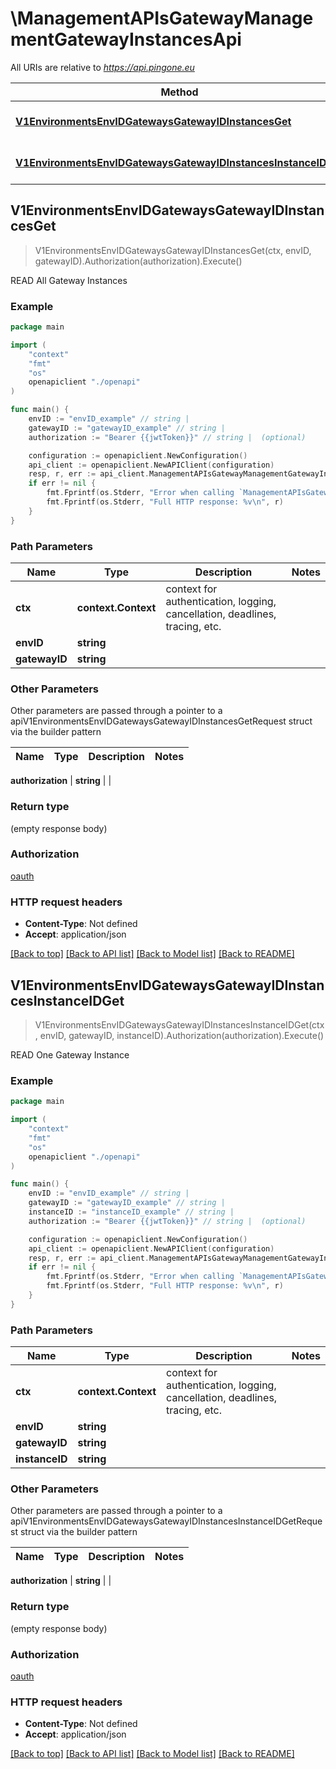 # \ManagementAPIsGatewayManagementGatewayInstancesApi

All URIs are relative to *https://api.pingone.eu*

Method | HTTP request | Description
------------- | ------------- | -------------
[**V1EnvironmentsEnvIDGatewaysGatewayIDInstancesGet**](ManagementAPIsGatewayManagementGatewayInstancesApi.md#V1EnvironmentsEnvIDGatewaysGatewayIDInstancesGet) | **Get** /v1/environments/{envID}/gateways/{gatewayID}/instances | READ All Gateway Instances
[**V1EnvironmentsEnvIDGatewaysGatewayIDInstancesInstanceIDGet**](ManagementAPIsGatewayManagementGatewayInstancesApi.md#V1EnvironmentsEnvIDGatewaysGatewayIDInstancesInstanceIDGet) | **Get** /v1/environments/{envID}/gateways/{gatewayID}/instances/{instanceID} | READ One Gateway Instance



## V1EnvironmentsEnvIDGatewaysGatewayIDInstancesGet

> V1EnvironmentsEnvIDGatewaysGatewayIDInstancesGet(ctx, envID, gatewayID).Authorization(authorization).Execute()

READ All Gateway Instances



### Example

```go
package main

import (
    "context"
    "fmt"
    "os"
    openapiclient "./openapi"
)

func main() {
    envID := "envID_example" // string | 
    gatewayID := "gatewayID_example" // string | 
    authorization := "Bearer {{jwtToken}}" // string |  (optional)

    configuration := openapiclient.NewConfiguration()
    api_client := openapiclient.NewAPIClient(configuration)
    resp, r, err := api_client.ManagementAPIsGatewayManagementGatewayInstancesApi.V1EnvironmentsEnvIDGatewaysGatewayIDInstancesGet(context.Background(), envID, gatewayID).Authorization(authorization).Execute()
    if err != nil {
        fmt.Fprintf(os.Stderr, "Error when calling `ManagementAPIsGatewayManagementGatewayInstancesApi.V1EnvironmentsEnvIDGatewaysGatewayIDInstancesGet``: %v\n", err)
        fmt.Fprintf(os.Stderr, "Full HTTP response: %v\n", r)
    }
}
```

### Path Parameters


Name | Type | Description  | Notes
------------- | ------------- | ------------- | -------------
**ctx** | **context.Context** | context for authentication, logging, cancellation, deadlines, tracing, etc.
**envID** | **string** |  | 
**gatewayID** | **string** |  | 

### Other Parameters

Other parameters are passed through a pointer to a apiV1EnvironmentsEnvIDGatewaysGatewayIDInstancesGetRequest struct via the builder pattern


Name | Type | Description  | Notes
------------- | ------------- | ------------- | -------------


 **authorization** | **string** |  | 

### Return type

 (empty response body)

### Authorization

[oauth](../README.md#oauth)

### HTTP request headers

- **Content-Type**: Not defined
- **Accept**: application/json

[[Back to top]](#) [[Back to API list]](../README.md#documentation-for-api-endpoints)
[[Back to Model list]](../README.md#documentation-for-models)
[[Back to README]](../README.md)


## V1EnvironmentsEnvIDGatewaysGatewayIDInstancesInstanceIDGet

> V1EnvironmentsEnvIDGatewaysGatewayIDInstancesInstanceIDGet(ctx, envID, gatewayID, instanceID).Authorization(authorization).Execute()

READ One Gateway Instance



### Example

```go
package main

import (
    "context"
    "fmt"
    "os"
    openapiclient "./openapi"
)

func main() {
    envID := "envID_example" // string | 
    gatewayID := "gatewayID_example" // string | 
    instanceID := "instanceID_example" // string | 
    authorization := "Bearer {{jwtToken}}" // string |  (optional)

    configuration := openapiclient.NewConfiguration()
    api_client := openapiclient.NewAPIClient(configuration)
    resp, r, err := api_client.ManagementAPIsGatewayManagementGatewayInstancesApi.V1EnvironmentsEnvIDGatewaysGatewayIDInstancesInstanceIDGet(context.Background(), envID, gatewayID, instanceID).Authorization(authorization).Execute()
    if err != nil {
        fmt.Fprintf(os.Stderr, "Error when calling `ManagementAPIsGatewayManagementGatewayInstancesApi.V1EnvironmentsEnvIDGatewaysGatewayIDInstancesInstanceIDGet``: %v\n", err)
        fmt.Fprintf(os.Stderr, "Full HTTP response: %v\n", r)
    }
}
```

### Path Parameters


Name | Type | Description  | Notes
------------- | ------------- | ------------- | -------------
**ctx** | **context.Context** | context for authentication, logging, cancellation, deadlines, tracing, etc.
**envID** | **string** |  | 
**gatewayID** | **string** |  | 
**instanceID** | **string** |  | 

### Other Parameters

Other parameters are passed through a pointer to a apiV1EnvironmentsEnvIDGatewaysGatewayIDInstancesInstanceIDGetRequest struct via the builder pattern


Name | Type | Description  | Notes
------------- | ------------- | ------------- | -------------



 **authorization** | **string** |  | 

### Return type

 (empty response body)

### Authorization

[oauth](../README.md#oauth)

### HTTP request headers

- **Content-Type**: Not defined
- **Accept**: application/json

[[Back to top]](#) [[Back to API list]](../README.md#documentation-for-api-endpoints)
[[Back to Model list]](../README.md#documentation-for-models)
[[Back to README]](../README.md)

